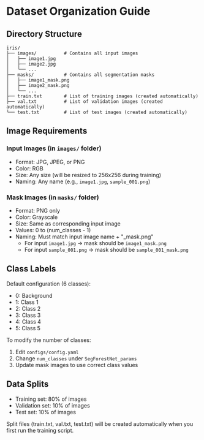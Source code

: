 # Dataset Organization Guide

## Directory Structure
```
iris/
├── images/          # Contains all input images
│   ├── image1.jpg
│   ├── image2.jpg
│   └── ...
├── masks/           # Contains all segmentation masks
│   ├── image1_mask.png
│   ├── image2_mask.png
│   └── ...
├── train.txt        # List of training images (created automatically)
├── val.txt          # List of validation images (created automatically)
└── test.txt         # List of test images (created automatically)
```

## Image Requirements

### Input Images (in `images/` folder)
- Format: JPG, JPEG, or PNG
- Color: RGB
- Size: Any size (will be resized to 256x256 during training)
- Naming: Any name (e.g., `image1.jpg`, `sample_001.png`)

### Mask Images (in `masks/` folder)
- Format: PNG only
- Color: Grayscale
- Size: Same as corresponding input image
- Values: 0 to (num_classes - 1)
- Naming: Must match input image name + "_mask.png"
  - For input `image1.jpg` → mask should be `image1_mask.png`
  - For input `sample_001.png` → mask should be `sample_001_mask.png`

## Class Labels
Default configuration (6 classes):
- 0: Background
- 1: Class 1
- 2: Class 2
- 3: Class 3
- 4: Class 4
- 5: Class 5

To modify the number of classes:
1. Edit `configs/config.yaml`
2. Change `num_classes` under `SegForestNet_params`
3. Update mask images to use correct class values

## Data Splits
- Training set: 80% of images
- Validation set: 10% of images
- Test set: 10% of images

Split files (train.txt, val.txt, test.txt) will be created automatically when you first run the training script. 